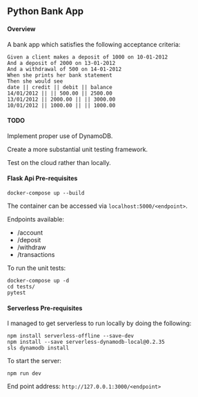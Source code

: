 ## Python Bank App
#### Overview
A bank app which satisfies the following acceptance criteria:
```
Given a client makes a deposit of 1000 on 10-01-2012
And a deposit of 2000 on 13-01-2012
And a withdrawal of 500 on 14-01-2012
When she prints her bank statement
Then she would see
date || credit || debit || balance
14/01/2012 || || 500.00 || 2500.00
13/01/2012 || 2000.00 || || 3000.00
10/01/2012 || 1000.00 || || 1000.00
```
#### TODO

Implement proper use of DynamoDB.

Create a more substantial unit testing framework.

Test on the cloud rather than locally.

#### Flask Api Pre-requisites
```
docker-compose up --build
```

The container can be accessed via ```localhost:5000/<endpoint>```.

Endpoints available:
- /account
- /deposit
- /withdraw
- /transactions

To run the unit tests:
```
docker-compose up -d
cd tests/
pytest
```

#### Serverless Pre-requisites
I managed to get serverless to run locally by doing the following:
```
npm install serverless-offline --save-dev
npm install --save serverless-dynamodb-local@0.2.35
sls dynamodb install
```

To start the server:
```
npm run dev
```

End point address: ```http://127.0.0.1:3000/<endpoint>```
